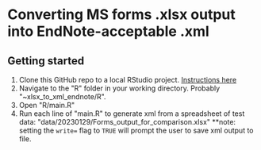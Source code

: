 # Converting MS forms .xlsx output into EndNote-acceptable .xml

## Getting started
1. Clone this GitHub repo to a local RStudio project. [Instructions here](https://argoshare.is.ed.ac.uk/healthyr_book/clone-an-existing-github-project-to-new-rstudio-project.html)
2. Navigate to the "R" folder in your working directory. Probably "~xlsx_to_xml_endnote/R".
3. Open "R/main.R"
4. Run each line of "main.R" to generate xml from a spreadsheet of test data: "data/20230129/Forms_output_for_comparison.xlsx"
**note: setting the `write=` flag to `TRUE` will prompt the user to save xml output to file. 